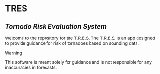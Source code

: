 # TRES
## _**T**ornado **R**isk **E**valuation **S**ystem_
Welcome to the repository for the T.R.E.S.
The T.R.E.S. is an app designed to provide guidance for risk of tornadoes based on sounding data. 
> [!WARNING]
> This software is meant solely for guidance and is not responsible for any inaccuracies in forecasts. 
